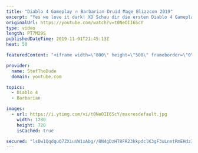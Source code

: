 ```yaml
---
title: "Diablo 4 Gameplay 🔥 Barbarian Druid Mage Blizzcon 2019"
excerpt: "Yes we love it dark! XD Schau dir die ersten Diablo 4 Gameplay videos an vom Barbar, Druiden und Mage. Abboniere den Channel für Weitere wöchentliche ..."
originalUrl: https://youtube.com/watch?v=t0NeOII6ScY
type: video
length: PT7M29S
publishedDateTime: 2019-11-01T21:45:13Z
heat: 50

featuredContent: "<iframe width=\"800\" height=\"500\" frameborder=\"0\" src=\"https://www.youtube.com/embed/t0NeOII6ScY\" allow=\"accelerometer; autoplay; encrypted-media; gyroscope; picture-in-picture\" allowfullscreen></iframe>"

provider:
  name: StefTheDude
  domain: youtube.com

topics:
  - Diablo 4
  - Barbarian

images:
  - url: https://i.ytimg.com/vi/t0NeOII6ScY/maxresdefault.jpg
    width: 1280
    height: 720
    isCached: true

secured: "lsDw1QqdquQ7ZXiuVW1xAbg//8N4gDzHT8FR23kkpdclK3gF3uLnntRmEHdzIZIye60L7WTkUurYMP/UT9ma9RGbYdDInaeN9fwnfm264WqlTr3Z6VVvGzlbJlvk2k/HakoxkPLXUayy4YwQBFf2YoboMkbGzXmYn1h6/XlW8Dkg6rr527MCxbgThtMcWNwttwJGP1ytOounwACPaHcm939gta/S90e3aHNzNYYQb7YNX87jj5/jXA9pTlkSCDIHep+STpGaiquC35L2WH9K2Mks+UMjLzQe6A2EonyTys99+/IlUQbldZak0Q8xsMJElxfv4hn2/daCgeHxDt4vASWGVMuT6WxoIfyprSsuI43421NEoKU3zOchGh8cGXI/0Iqe2tlyShDpljrxi1SuAA==;37nLyTYSr4VpqgQF9tVdiA=="
---
```


